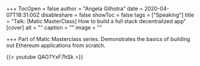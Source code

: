 +++
TocOpen = false
author = "Angela Gilhotra"
date = 2020-04-07T18:31:00Z
disableshare = false
showToc = false
tags = ["Speaking"]
title = "Talk: [Matic MasterClass] How to build a full stack decentralized app"
[cover]
alt = ""
caption = ""
image = ""

+++
Part of Matic Masterclass series. Demonstrates the basics of building out Ethereum applications from scratch.

{{< youtube QAO7YxF7hSk >}}